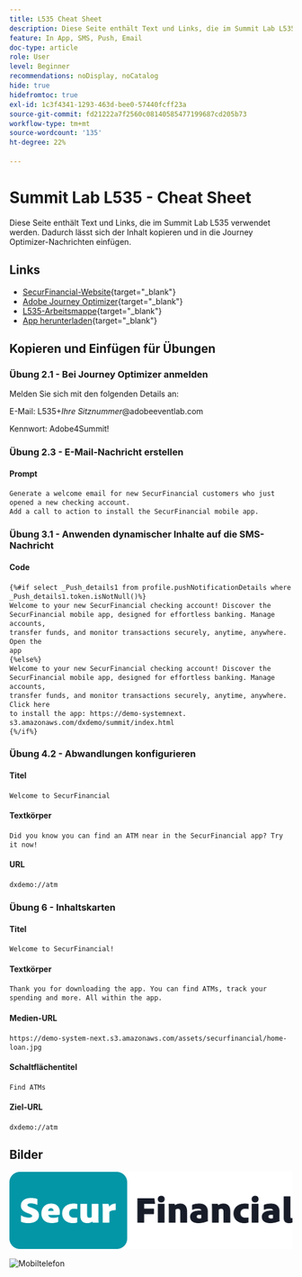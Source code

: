 ```yaml
---
title: L535 Cheat Sheet
description: Diese Seite enthält Text und Links, die im Summit Lab L535 verwendet werden.
feature: In App, SMS, Push, Email
doc-type: article
role: User
level: Beginner
recommendations: noDisplay, noCatalog
hide: true
hidefromtoc: true
exl-id: 1c3f4341-1293-463d-bee0-57440fcff23a
source-git-commit: fd21222a7f2560c08140585477199687cd205b73
workflow-type: tm+mt
source-wordcount: '135'
ht-degree: 22%

---
```


# Summit Lab L535 - Cheat Sheet

Diese Seite enthält Text und Links, die im Summit Lab L535 verwendet werden. Dadurch lässt sich der Inhalt kopieren und in die Journey Optimizer-Nachrichten einfügen.

## Links

* [SecurFinancial-Website](https://dsn.adobe.com/web/hausmann-FTTN?token=eyJhbGciOiJIUzI1NiIsInR5cCI6IkpXVCJ9.eyJpZCI6ImFub255bW91cyIsImVtYWlsIjoiYW5vbnltb3VzQGFkb2JlLmNvbSIsIm5hbWUiOiJBbm9ueW1vdXMiLCJpc1N1cGVyVXNlciI6ZmFsc2UsImlzc3VlciI6ImhhdXNtYW5uIiwicHJvamVjdHMiOnsiaGF1c21hbm4tRlRUTiI6InZpZXcifSwiaWF0IjoxNzQwNzU2NTYxLCJleHAiOjE3NDMzNDg1NjF9.ryOTsqDH9B33436RlIo4AHFxx8aGjNEMqv9FAxLZb9U){target="_blank"}
* [Adobe Journey Optimizer](https://experience.adobe.com/#/@techmarketingdemos/sname:ajo-summit-lab/journey-optimizer/journeys){target="_blank"}
* [L535-Arbeitsmappe](/help/summit-lab-assets/assets/summit_lab_manual_l535-final-v3.pdf){target="_blank"}
* [App herunterladen](https://demo-system-next.s3.amazonaws.com/dxdemo/summit/index.html){target="_blank"}

## Kopieren und Einfügen für Übungen

### Übung 2.1 - Bei Journey Optimizer anmelden

Melden Sie sich mit den folgenden Details an:

E-Mail:    L535+*Ihre Sitznummer*@adobeeventlab.com

Kennwort:       Adobe4Summit!


### Übung 2.3 - E-Mail-Nachricht erstellen

#### Prompt

```
Generate a welcome email for new SecurFinancial customers who just opened a new checking account. 
Add a call to action to install the SecurFinancial mobile app.
```

### Übung 3.1 - Anwenden dynamischer Inhalte auf die SMS-Nachricht

#### Code

```
{%#if select _Push_details1 from profile.pushNotificationDetails where
_Push_details1.token.isNotNull()%}
Welcome to your new SecurFinancial checking account! Discover the
SecurFinancial mobile app, designed for effortless banking. Manage accounts,
transfer funds, and monitor transactions securely, anytime, anywhere. Open the
app
{%else%}
Welcome to your new SecurFinancial checking account! Discover the
SecurFinancial mobile app, designed for effortless banking. Manage accounts,
transfer funds, and monitor transactions securely, anytime, anywhere. Click here
to install the app: https://demo-systemnext.
s3.amazonaws.com/dxdemo/summit/index.html
{%/if%} 
```

### Übung 4.2 - Abwandlungen konfigurieren

#### Titel

```
Welcome to SecurFinancial
```

#### Textkörper

```
Did you know you can find an ATM near in the SecurFinancial app? Try it now!
```

#### URL

```
dxdemo://atm
```

### Übung 6 - Inhaltskarten

#### Titel

```
Welcome to SecurFinancial!
```

#### Textkörper

```
Thank you for downloading the app. You can find ATMs, track your spending and more. All within the app.
```

#### Medien-URL

```
https://demo-system-next.s3.amazonaws.com/assets/securfinancial/home-loan.jpg
```

#### Schaltflächentitel

```
Find ATMs
```

#### Ziel-URL

```
dxdemo://atm
```

## Bilder

![SecureFinancial-Logo](/help/summit-lab-assets/assets/SecureFinancial-logo.png)


![Mobiltelefon](/help/summit-lab-assets/assets/online-banking-app-01.png)


